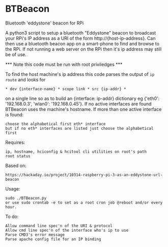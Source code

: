 # BTBeacon
Bluetooth 'eddystone' beacon for RPi

A python3 script to setup a bluetooth "Eddystone" beacon to broadcast your RPi's IP
address as a URI of the form http://{host-ip-address}.
Can then use a bluetooth beacon app on a smart-phone to find and browse to the RPi.
If not running a web server on the RPi then it's ip address may still be of use.

*** Note this code must be run with root priviledges ***

To find the host machine's ip address this code parses the output of `ip route` and looks for
  
	* dev {interface-name} * scope link * src {ip-addr} *

on a single line so as to build an {interface: ip-addr} dictionary eg {'eth0': '192.168.0.3', 'wlan0': '192.168.0.45'}.
If no active interfaces are found BTBeacon uses the machine's hostname.
If more than one active interface is found:
  
	choose the alphabetical first eth* interface
	but if no eth* interfaces are listed just choose the alphabetical first


Requires:
 
	ip, hostname, hciconfig & hcitool cli utilities on root's path
	root status

Based on:

	https://hackaday.io/project/10314-raspberry-pi-3-as-an-eddystone-url-beacon


Usage:
 
	sudo ./BTBeacon.py
	or use sudo crontab -e to set as a root cron job @reboot and/or every hour.


To do:
 
	Allow command line spec'n of the URI & protocol
	Allow cmd line spec'n of the interface who's ip to use
	Parse CMD3's error message 
	Parse apache config file for an IP binding


